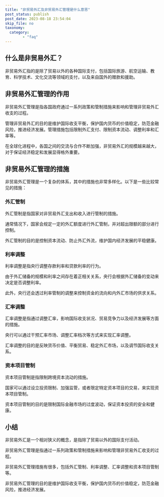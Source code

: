 ```yaml
---
title: "非贸易外汇及非贸易外汇管理是什么意思"
post_status: publish
post_date: 2023-08-18 23:54:04
skip_file: no
taxonomy:
  category:
        - "faq"
---
```


## 什么是非贸易外汇？

非贸易外汇指的是除了贸易以外的各种国际支付，包括国际旅游、航空运输、教育、科学技术、文化交流等领域的支付，以及来自国外的赠款和援助。

## 非贸易外汇管理的作用

非贸易外汇管理是指各国政府通过一系列政策和管制措施来影响和管理非贸易外汇收支的过程。

管理非贸易外汇的目的是维护国际收支平衡，保护国内货币的价值稳定，防范金融风险，推进经济发展。管理措施包括限制外汇支付、限制资本流动、调整利率和汇率等。

在全球化进程中，各国之间的交流与合作不断加强，非贸易外汇的规模越来越大，对于保证经济稳定和发展显得格外重要。

## 非贸易外汇管理的措施

非贸易外汇管理是一个复杂的体系，其中的措施也非常多样化。以下是一些比较常见的措施：

### 外汇管制

外汇管制是指国家对非贸易外汇支出和收入进行管制的措施。

通常情况下，国家会规定一定的外汇额度进行外汇管制，并对超出限额的部分进行控制。

外汇管制的目的是控制资本流动、防止外汇外流，维护国内经济发展的平稳健康。

### 利率调整

利率调整是指央行调整存款利率和贷款利率的行为。

由于外汇储备的规模和利率之间存在着正相关关系，央行会根据外汇储备的变动来决定是否调整利率。

此外，央行还会透过利率管制的调整来控制资金的流向和内外汇市场的供求关系。

### 汇率调整

汇率调整是指通过调整汇率，影响国际收支状况、贸易竞争力以及经济发展等方面的措施。

央行可以通过干预汇率市场、调整汇率档次等方式来实现汇率调整。

汇率调整的目的是反映货币价值、平衡贸易、稳定外汇市场，以及调节国际收支关系。

### 资本项目管制

资本项目管制是指限制跨境资本流动的措施。

国家可以通过设立投资限制、加强监管，或者限定特定资本项目的交易，来实现资本项目管制。

资本项目管制的目的是限制国际金融市场的过度波动，保证资本投资的安全和健康。

## 小结

非贸易外汇是一个相对狭义的概念，是指除了贸易以外的国际支付活动。

非贸易外汇管理是指通过一系列政策和管制措施来影响和管理非贸易外汇收支的过程。

非贸易外汇管理措施有很多，包括外汇管制、利率调整、汇率调整和资本项目管制等。

非贸易外汇管理的目的是维护国际收支平衡，保护国内货币的价值稳定，防范金融风险，推进经济发展。
